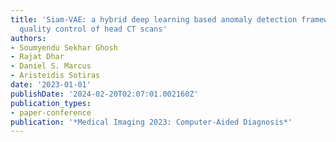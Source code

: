 ```yaml
---
title: 'Siam-VAE: a hybrid deep learning based anomaly detection framework for automated
  quality control of head CT scans'
authors:
- Soumyendu Sekhar Ghosh
- Rajat Dhar
- Daniel S. Marcus
- Aristeidis Sotiras
date: '2023-01-01'
publishDate: '2024-02-20T02:07:01.002160Z'
publication_types:
- paper-conference
publication: '*Medical Imaging 2023: Computer-Aided Diagnosis*'
---
```

